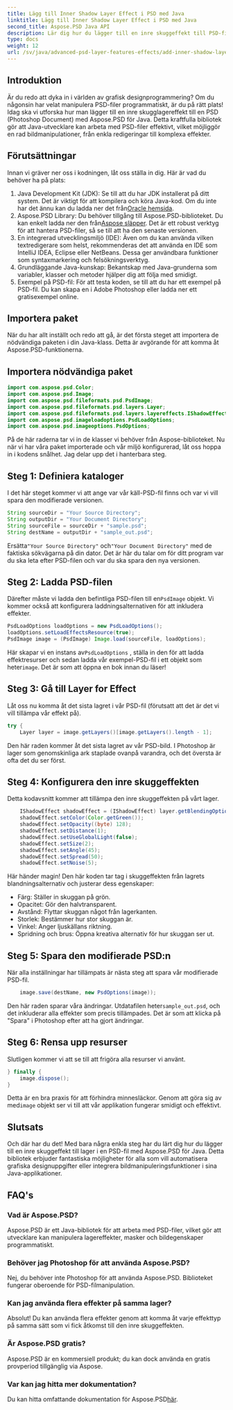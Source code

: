 ```yaml
---
title: Lägg till Inner Shadow Layer Effect i PSD med Java
linktitle: Lägg till Inner Shadow Layer Effect i PSD med Java
second_title: Aspose.PSD Java API
description: Lär dig hur du lägger till en inre skuggeffekt till PSD-filer med Aspose.PSD för Java med denna steg-för-steg handledning, inklusive tips och bästa praxis.
type: docs
weight: 12
url: /sv/java/advanced-psd-layer-features-effects/add-inner-shadow-layer-effect-psd/
---
```

## Introduktion
Är du redo att dyka in i världen av grafisk designprogrammering? Om du någonsin har velat manipulera PSD-filer programmatiskt, är du på rätt plats! Idag ska vi utforska hur man lägger till en inre skugglagereffekt till en PSD (Photoshop Document) med Aspose.PSD för Java. Detta kraftfulla bibliotek gör att Java-utvecklare kan arbeta med PSD-filer effektivt, vilket möjliggör en rad bildmanipulationer, från enkla redigeringar till komplexa effekter.
## Förutsättningar
Innan vi gräver ner oss i kodningen, låt oss ställa in dig. Här är vad du behöver ha på plats:
1.  Java Development Kit (JDK): Se till att du har JDK installerat på ditt system. Det är viktigt för att kompilera och köra Java-kod. Om du inte har det ännu kan du ladda ner det från[Oracle hemsida](https://www.oracle.com/java/technologies/javase-jdk11-downloads.html).
2. Aspose.PSD Library: Du behöver tillgång till Aspose.PSD-biblioteket. Du kan enkelt ladda ner den från[Aspose släpper](https://releases.aspose.com/psd/java/). Det är ett robust verktyg för att hantera PSD-filer, så se till att ha den senaste versionen.
3. En integrerad utvecklingsmiljö (IDE): Även om du kan använda vilken textredigerare som helst, rekommenderas det att använda en IDE som IntelliJ IDEA, Eclipse eller NetBeans. Dessa ger användbara funktioner som syntaxmarkering och felsökningsverktyg.
4. Grundläggande Java-kunskap: Bekantskap med Java-grunderna som variabler, klasser och metoder hjälper dig att följa med smidigt.
5. Exempel på PSD-fil: För att testa koden, se till att du har ett exempel på PSD-fil. Du kan skapa en i Adobe Photoshop eller ladda ner ett gratisexempel online.
## Importera paket
När du har allt inställt och redo att gå, är det första steget att importera de nödvändiga paketen i din Java-klass. Detta är avgörande för att komma åt Aspose.PSD-funktionerna. 
## Importera nödvändiga paket
```java
import com.aspose.psd.Color;
import com.aspose.psd.Image;
import com.aspose.psd.fileformats.psd.PsdImage;
import com.aspose.psd.fileformats.psd.layers.Layer;
import com.aspose.psd.fileformats.psd.layers.layereffects.IShadowEffect;
import com.aspose.psd.imageloadoptions.PsdLoadOptions;
import com.aspose.psd.imageoptions.PsdOptions;
```
På de här raderna tar vi in de klasser vi behöver från Aspose-biblioteket.
Nu när vi har våra paket importerade och vår miljö konfigurerad, låt oss hoppa in i kodens snålhet. Jag delar upp det i hanterbara steg.
## Steg 1: Definiera kataloger
I det här steget kommer vi att ange var vår käll-PSD-fil finns och var vi vill spara den modifierade versionen. 
```java
String sourceDir = "Your Source Directory";
String outputDir = "Your Document Directory";
String sourceFile = sourceDir + "sample.psd";
String destName = outputDir + "sample_out.psd";
```
 Ersätta`"Your Source Directory"` och`"Your Document Directory"` med de faktiska sökvägarna på din dator. Det är här du talar om för ditt program var du ska leta efter PSD-filen och var du ska spara den nya versionen.
## Steg 2: Ladda PSD-filen
 Därefter måste vi ladda den befintliga PSD-filen till en`PsdImage` objekt. Vi kommer också att konfigurera laddningsalternativen för att inkludera effekter.
```java
PsdLoadOptions loadOptions = new PsdLoadOptions();
loadOptions.setLoadEffectsResource(true);
PsdImage image = (PsdImage) Image.load(sourceFile, loadOptions);
```
 Här skapar vi en instans av`PsdLoadOptions` , ställa in den för att ladda effektresurser och sedan ladda vår exempel-PSD-fil i ett objekt som heter`image`. Det är som att öppna en bok innan du läser!
## Steg 3: Gå till Layer for Effect
Låt oss nu komma åt det sista lagret i vår PSD-fil (förutsatt att det är det vi vill tillämpa vår effekt på).
```java
try {
    Layer layer = image.getLayers()[image.getLayers().length - 1];
```
Den här raden kommer åt det sista lagret av vår PSD-bild. I Photoshop är lager som genomskinliga ark staplade ovanpå varandra, och det översta är ofta det du ser först.
## Steg 4: Konfigurera den inre skuggeffekten
Detta kodavsnitt kommer att tillämpa den inre skuggeffekten på vårt lager. 
```java
    IShadowEffect shadowEffect = (IShadowEffect) layer.getBlendingOptions().getEffects()[0];
    shadowEffect.setColor(Color.getGreen());
    shadowEffect.setOpacity((byte) 128);
    shadowEffect.setDistance(1);
    shadowEffect.setUseGlobalLight(false);
    shadowEffect.setSize(2);
    shadowEffect.setAngle(45);
    shadowEffect.setSpread(50);
    shadowEffect.setNoise(5);
```
Här händer magin! Den här koden tar tag i skuggeffekten från lagrets blandningsalternativ och justerar dess egenskaper:
- Färg: Ställer in skuggan på grön.
- Opacitet: Gör den halvtransparent.
- Avstånd: Flyttar skuggan något från lagerkanten.
- Storlek: Bestämmer hur stor skuggan är.
- Vinkel: Anger ljuskällans riktning.
- Spridning och brus: Öppna kreativa alternativ för hur skuggan ser ut.
## Steg 5: Spara den modifierade PSD:n
När alla inställningar har tillämpats är nästa steg att spara vår modifierade PSD-fil.
```java
    image.save(destName, new PsdOptions(image));
```
Den här raden sparar våra ändringar. Utdatafilen heter`sample_out.psd`, och det inkluderar alla effekter som precis tillämpades. Det är som att klicka på "Spara" i Photoshop efter att ha gjort ändringar.
## Steg 6: Rensa upp resurser
Slutligen kommer vi att se till att frigöra alla resurser vi använt.
```java
} finally {
    image.dispose();
}
```
 Detta är en bra praxis för att förhindra minnesläckor. Genom att göra sig av med`image` objekt ser vi till att vår applikation fungerar smidigt och effektivt.
## Slutsats
Och där har du det! Med bara några enkla steg har du lärt dig hur du lägger till en inre skuggeffekt till lager i en PSD-fil med Aspose.PSD för Java. Detta bibliotek erbjuder fantastiska möjligheter för alla som vill automatisera grafiska designuppgifter eller integrera bildmanipuleringsfunktioner i sina Java-applikationer. 

## FAQ's
### Vad är Aspose.PSD?  
Aspose.PSD är ett Java-bibliotek för att arbeta med PSD-filer, vilket gör att utvecklare kan manipulera lagereffekter, masker och bildegenskaper programmatiskt.
### Behöver jag Photoshop för att använda Aspose.PSD?  
Nej, du behöver inte Photoshop för att använda Aspose.PSD. Biblioteket fungerar oberoende för PSD-filmanipulation.
### Kan jag använda flera effekter på samma lager?  
Absolut! Du kan använda flera effekter genom att komma åt varje effekttyp på samma sätt som vi fick åtkomst till den inre skuggeffekten.
### Är Aspose.PSD gratis?  
Aspose.PSD är en kommersiell produkt; du kan dock använda en gratis provperiod tillgänglig via Aspose.
### Var kan jag hitta mer dokumentation?  
 Du kan hitta omfattande dokumentation för Aspose.PSD[här](https://reference.aspose.com/psd/java/).